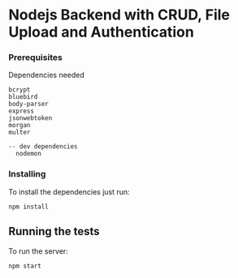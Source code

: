 # Nodejs Backend with CRUD, File Upload and Authentication



### Prerequisites
Dependencies needed

```
bcrypt
bluebird
body-parser
express
jsonwebtoken
morgan
multer

-- dev dependencies
  nodemon

```

### Installing

To install the dependencies just run:

```
npm install
```

## Running the tests

To run the server:

```
npm start
```

